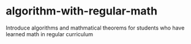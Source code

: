 # algorithm-with-regular-math
Introduce algorithms and mathmatical theorems for students who have learned math in regular curriculum
